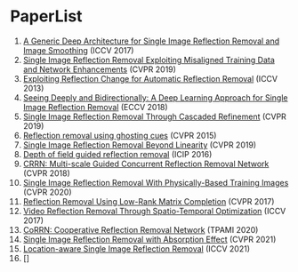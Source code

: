 # PaperList

1. [A Generic Deep Architecture for Single Image Reflection Removal and Image Smoothing](https://arxiv.org/pdf/1708.03474.pdf) (ICCV 2017)
2. [Single Image Reflection Removal Exploiting Misaligned Training Data and Network Enhancements](https://www.semanticscholar.org/reader/4184346f9e8548dbae33559a30290def2f0bf0f1) (CVPR 2019)
3. [Exploiting Reflection Change for Automatic Reflection Removal](https://ieeexplore.ieee.org/stamp/stamp.jsp?tp=&arnumber=6751413&tag=1) (ICCV 2013)
4. [Seeing Deeply and Bidirectionally: A Deep Learning Approach for Single Image Reflection Removal](https://openaccess.thecvf.com/content_ECCV_2018/papers/Jie_Yang_Seeing_Deeply_and_ECCV_2018_paper.pdf) (ECCV 2018)
5. [Single Image Reflection Removal Through Cascaded Refinement](https://arxiv.org/pdf/1911.06634.pdf) (CVPR 2019)
6. [Reflection removal using ghosting cues](https://ieeexplore.ieee.org/stamp/stamp.jsp?tp=&arnumber=7298939) (CVPR 2015)
7. [Single Image Reflection Removal Beyond Linearity](https://openaccess.thecvf.com/content_CVPR_2019/papers/Wen_Single_Image_Reflection_Removal_Beyond_Linearity_CVPR_2019_paper.pdf) (CVPR 2019)
8. [Depth of field guided reflection removal](https://ieeexplore.ieee.org/stamp/stamp.jsp?tp=&arnumber=7532311) (ICIP 2016)
9. [CRRN: Multi-scale Guided Concurrent Reflection Removal Network](https://ieeexplore.ieee.org/stamp/stamp.jsp?tp=&arnumber=8578600) (CVPR 2018)
10. [Single Image Reflection Removal With Physically-Based Training Images](https://arxiv.org/pdf/1904.11934.pdf) (CVPR 2020)
11. [Reflection Removal Using Low-Rank Matrix Completion](https://openaccess.thecvf.com/content_cvpr_2017/papers/Han_Reflection_Removal_Using_CVPR_2017_paper.pdf) (CVPR 2017)
12. [Video Reflection Removal Through Spatio-Temporal Optimization](https://dspace.mit.edu/bitstream/handle/1721.1/137933/video-reflection-removal-through-spatio-temporal-optimization-iccv-2017-nandoriya-et-al.pdf?sequence=2) (ICCV 2017)
13. [CoRRN: Cooperative Reflection Removal Network](https://ieeexplore.ieee.org/stamp/stamp.jsp?tp=&arnumber=8733000&tag=1) (TPAMI 2020)
14. [Single Image Reflection Removal with Absorption Effect](https://ieeexplore.ieee.org/stamp/stamp.jsp?tp=&arnumber=9577576) (CVPR 2021)
15. [Location-aware Single Image Reflection Removal](https://www.semanticscholar.org/reader/704509696d225f71b6e7e1cbcaaa2daa20462785) (ICCV 2021)
16. []
